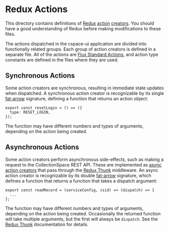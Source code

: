 # Redux Actions

This directory contains definitions of [Redux](http://redux.js.org) [action](http://redux.js.org/docs/basics/Actions.html) [creators](http://redux.js.org/docs/basics/Actions.html#action-creators). You should have a good understanding of Redux before making modifications to these files.

The actions dispatched in the cspace-ui application are divided into functionally related groups. Each group of action creators is defined in a separate file. All of the actions are [Flux Standard Actions](https://github.com/acdlite/flux-standard-action), and action type constants are defined in the files where they are used.

## Synchronous Actions

Some action creators are synchronous, resulting in immediate state updates when dispatched. A synchronous action creator is recognizable by its single [fat-arrow](https://developer.mozilla.org/en-US/docs/Web/JavaScript/Reference/Functions/Arrow_functions) signature, defining a function that returns an action object:

```
export const resetLogin = () => ({
  type: RESET_LOGIN,
});
```

The function may have different numbers and types of arguments, depending on the action being created.

## Asynchronous Actions

Some action creators perform asynchronous side-effects, such as making a request to the CollectionSpace REST API. These are implemented as [async action creators](http://redux.js.org/docs/advanced/AsyncActions.html#async-action-creators) that pass through the [Redux Thunk](https://github.com/gaearon/redux-thunk) middleware. An async action creator is recognizable by its double [fat-arrow](https://developer.mozilla.org/en-US/docs/Web/JavaScript/Reference/Functions/Arrow_functions) signature, which defines a function that returns a function that takes a dispatch argument:

```
export const readRecord = (serviceConfig, csid) => (dispatch) => {
  ...
};
```

The function may have different numbers and types of arguments, depending on the action being created. Occasionally the returned function will take multiple arguments, but the first will always be `dispatch`. See the [Redux Thunk](https://github.com/gaearon/redux-thunk) documentation for details.
